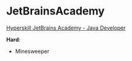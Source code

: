 # JetBrainsAcademy
 [Hyperskill JetBrains Academy - Java Developer](https://hyperskill.org)

__Hard__:

- Minesweeper

